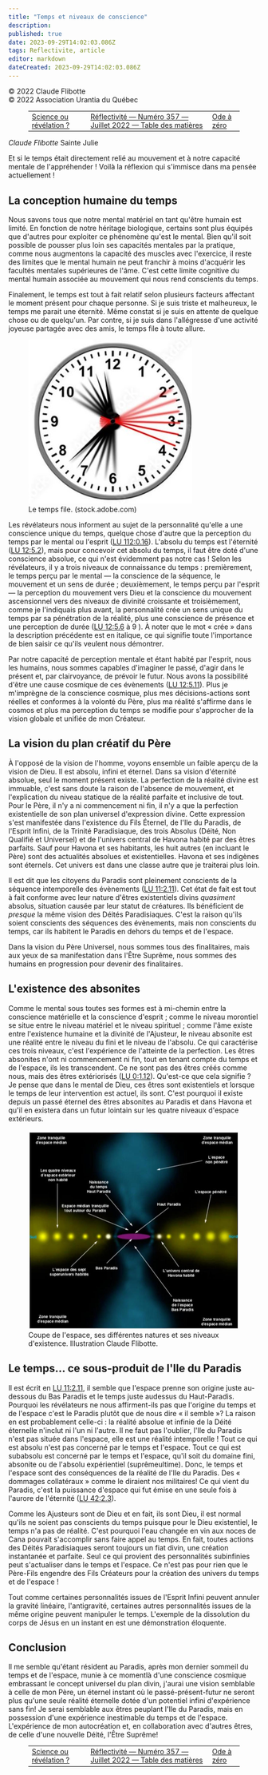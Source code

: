 ```yaml
---
title: "Temps et niveaux de conscience"
description: 
published: true
date: 2023-09-29T14:02:03.086Z
tags: Reflectivite, article
editor: markdown
dateCreated: 2023-09-29T14:02:03.086Z
---
```


<p class="v-card v-sheet theme--light grey lighten-3 px-2">© 2022 Claude Flibotte<br>© 2022 Association Urantia du Québec</p>
<figure class="table chapter-navigator">
  <table>
    <tbody>
      <tr>
        <td>
        <a href="/fr/article/Claude_Flibotte/Science_ou_revelation">
          <span class="mdi mdi-arrow-left-drop-circle"></span><span class="pl-2">Science ou révélation ?</span>
        </a>
        </td>
        <td>
        <a href="/fr/index/articles_reflectivite#réflectivité-numéro-357-juillet-2022">
          <span class="mdi mdi-book-open-variant"></span><span class="pl-2">Réflectivité — Numéro 357 — Juillet 2022 — Table des matières</span>
        </a>
        </td>
        <td>
        <a href="/fr/article/Eric_Tarissan/Ode_a_zero">
          <span class="pr-2">Ode à zéro</span><span class="mdi mdi-arrow-right-drop-circle"></span>
        </a>
        </td>
      </tr>
    </tbody>
  </table>
</figure>


_Claude Flibotte_
Sainte Julie

Et si le temps était directement relié au mouvement et à notre capacité mentale de l'appréhender ! Voilà la réflexion qui s'immisce dans ma pensée actuellement !

## La conception humaine du temps

Nous savons tous que notre mental matériel en tant qu'être humain est limité. En fonction de notre héritage biologique, certains sont plus équipés que d'autres pour exploiter ce phénomène qu'est le mental. Bien qu'il soit possible de pousser plus loin ses capacités mentales par la pratique, comme nous augmentons la capacité des muscles avec l'exercice, il reste des limites que le mental humain ne peut franchir à moins d'acquérir les facultés mentales supérieures de l'âme. C'est cette limite cognitive du mental humain associée au mouvement qui nous rend conscients du temps.

Finalement, le temps est tout à fait relatif selon plusieurs facteurs affectant le moment présent pour chaque personne. Si je suis triste et malheureux, le temps me parait une éternité. Même constat si je suis en attente de quelque chose ou de quelqu'un. Par contre, si je suis dans l'allégresse d'une activité joyeuse partagée avec des amis, le temps file à toute allure.

<figure id="Figure_9" class="image urantiapedia image-style-align-right">
<img src="/image/article/Reflectivite/2022_07/008.jpg">
<figcaption>Le temps file. (stock.adobe.com)</figcaption>
</figure>

Les révélateurs nous informent au sujet de la personnalité qu'elle a une conscience unique du temps, quelque chose d'autre que la perception du temps par le mental ou l'esprit ([LU 112:0.16](/fr/The_Urantia_Book/112#p0_16)). L'absolu du temps est l'éternité ([LU 12:5.2](/fr/The_Urantia_Book/12#p5_2)), mais pour concevoir cet absolu du temps, il faut être doté d'une conscience absolue, ce qui n'est évidemment pas notre cas ! Selon les révélateurs, il y a trois niveaux de connaissance du temps : premièrement, le temps perçu par le mental — la conscience de la séquence, le mouvement et un sens de durée ; deuxièmement, le temps perçu par l'esprit — la perception du mouvement vers Dieu et la conscience du mouvement ascensionnel vers des niveaux de divinité croissante et troisièmement, comme je l'indiquais plus avant, la personnalité crée un sens unique du temps par sa pénétration de la réalité, plus une conscience de présence et une perception de durée ([LU 12:5.6](/fr/The_Urantia_Book/12#p5_6) à 9 ). À noter que le mot « crée » dans la description précédente est en italique, ce qui signifie toute l'importance de bien saisir ce qu'ils veulent nous démontrer.

Par notre capacité de perception mentale et étant habité par l'esprit, nous les humains, nous sommes capables d'imaginer le passé, d'agir dans le présent et, par clairvoyance, de prévoir le futur. Nous avons la possibilité d'être une cause cosmique de ces évènements ([LU 12:5.11](/fr/The_Urantia_Book/12#p5_11)). Plus je m'imprègne de la conscience cosmique, plus mes décisions-actions sont réelles et conformes à la volonté du Père, plus ma réalité s'affirme dans le cosmos et plus ma perception du temps se modifie pour s'approcher de la vision globale et unifiée de mon Créateur.
<br style="clear:both;"/>

## La vision du plan créatif du Père

À l'opposé de la vision de l'homme, voyons ensemble un faible aperçu de la vision de Dieu. Il est absolu, infini et éternel. Dans sa vision d'éternité absolue, seul le moment présent existe. La perfection de la réalité divine est immuable, c'est sans doute la raison de l'absence de mouvement, et l'explication du niveau statique de la réalité parfaite et inclusive de tout. Pour le Père, il n'y a ni commencement ni fin, il n'y a que la perfection existentielle de son plan universel d'expression divine. Cette expression s'est manifestée dans l'existence du Fils Éternel, de l'Ile du Paradis, de l'Esprit Infini, de la Trinité Paradisiaque, des trois Absolus (Déité, Non Qualifié et Universel) et de l'univers central de Havona habité par des êtres parfaits. Sauf pour Havona et ses habitants, les huit autres (en incluant le Père) sont des actualités absolues et existentielles. Havona et ses indigènes sont éternels. Cet univers est dans une classe autre que je traiterai plus loin.

Il est dit que les citoyens du Paradis sont pleinement conscients de la séquence intemporelle des évènements ([LU 11:2.11](/fr/The_Urantia_Book/11#p2_11)). Cet état de fait est tout à fait conforme avec leur nature d'êtres existentiels divins _quasiment_ absolus, situation causée par leur statut de créatures. Ils bénéficient de _presque_ la même vision des Déités Paradisiaques. C'est la raison qu'ils soient conscients des séquences des évènements, mais non conscients du temps, car ils habitent le Paradis en dehors du temps et de l'espace.

Dans la vision du Père Universel, nous sommes tous des finalitaires, mais aux yeux de sa manifestation dans l'Être Suprême, nous sommes des humains en progression pour devenir des finalitaires.

## L'existence des absonites

Comme le mental sous toutes ses formes est à mi-chemin entre la conscience matérielle et la conscience d'esprit ; comme le niveau morontiel se situe entre le niveau matériel et le niveau spirituel ; comme l'âme existe entre l'existence humaine et la divinité de l'Ajusteur, le niveau absonite est une réalité entre le niveau du fini et le niveau de l'absolu. Ce qui caractérise ces trois niveaux, c'est l'expérience de l'atteinte de la perfection. Les êtres absonites n'ont ni commencement ni fin, tout en tenant compte du temps et de l'espace, ils les transcendent. Ce ne sont pas des êtres créés comme nous, mais des êtres extériorisés ([LU 0:1.12](/fr/The_Urantia_Book/0#p1_12)). Qu'est-ce que cela signifie ? Je pense que dans le mental de Dieu, ces êtres sont existentiels et lorsque le temps de leur intervention est actuel, ils sont. C'est pourquoi il existe depuis un passé éternel des êtres absonites au Paradis et dans Havona et qu'il en existera dans un futur lointain sur les quatre niveaux d'espace extérieurs.

<figure id="Figure_10" class="image urantiapedia">
<img src="/image/article/Reflectivite/2022_07/009.jpg">
<figcaption>Coupe de l'espace, ses différentes natures et ses niveaux d'existence. Illustration Claude Flibotte.</figcaption>
</figure>

## Le temps... ce sous-produit de l'Ile du Paradis

Il est écrit en [LU 11:2.11](/fr/The_Urantia_Book/11#p2_11), il semble que l'espace prenne son origine juste au-dessous du Bas Paradis et le temps juste audessus du Haut-Paradis. Pourquoi les révélateurs ne nous affirment-ils pas que l'origine du temps et de l'espace c'est le Paradis plutôt que de nous dire « il semble »? La raison en est probablement celle-ci : la réalité absolue et infinie de la Déité éternelle n'inclut ni l'un ni l'autre. Il ne faut pas l'oublier, l'Ile du Paradis n'est pas située dans l'espace, elle est une réalité intemporelle ! Tout ce qui est absolu n'est pas concerné par le temps et l'espace. Tout ce qui est subabsolu est concerné par le temps et l'espace, qu'il soit du domaine fini, absonite ou de l'absolu expérientiel (suprêmeultime). Donc, le temps et l'espace sont des conséquences de la réalité de l'Ile du Paradis. Des « dommages collatéraux » comme le diraient nos militaires! Ce qui vient du Paradis, c'est la puissance d'espace qui fut émise en une seule fois à l'aurore de l'éternité ([LU 42:2.3](/fr/The_Urantia_Book/42#p2_3)).

Comme les Ajusteurs sont de Dieu et en fait, ils sont Dieu, il est normal qu'ils ne soient pas conscients du temps puisque pour le Dieu existentiel, le temps n'a pas de réalité. C'est pourquoi l'eau changée en vin aux noces de Cana pouvait s'accomplir sans faire appel au temps. En fait, toutes actions des Déités Paradisiaques seront toujours un fiat divin, une création instantanée et parfaite. Seul ce qui provient des personnalités subinfinies peut s'actualiser dans le temps et l'espace. Ce n'est pas pour rien que le Père-Fils engendre des Fils Créateurs pour la création des univers du temps et de l'espace !

Tout comme certaines personnalités issues de l'Esprit Infini peuvent annuler la gravité linéaire, l'antigravité, certaines autres personnalités issues de la même origine peuvent manipuler le temps. L'exemple de la dissolution du corps de Jésus en un instant en est une démonstration éloquente.

## Conclusion

Il me semble qu'étant résident au Paradis, après mon dernier sommeil du temps et de l'espace, munie à ce momentlà d'une conscience cosmique embrassant le concept universel du plan divin, j'aurai une vision semblable à celle de mon Père, un éternel instant où le passé-présent-futur ne seront plus qu'une seule réalité éternelle dotée d'un potentiel infini d'expérience sans fin! Je serai semblable aux êtres peuplant l'Ile du Paradis, mais en possession d'une expérience inestimable du temps et de l'espace. L'expérience de mon autocréation et, en collaboration avec d'autres êtres, de celle d'une nouvelle Déité, l'Être Suprême!

<figure class="table chapter-navigator">
  <table>
    <tbody>
      <tr>
        <td>
        <a href="/fr/article/Claude_Flibotte/Science_ou_revelation">
          <span class="mdi mdi-arrow-left-drop-circle"></span><span class="pl-2">Science ou révélation ?</span>
        </a>
        </td>
        <td>
        <a href="/fr/index/articles_reflectivite#réflectivité-numéro-357-juillet-2022">
          <span class="mdi mdi-book-open-variant"></span><span class="pl-2">Réflectivité — Numéro 357 — Juillet 2022 — Table des matières</span>
        </a>
        </td>
        <td>
        <a href="/fr/article/Eric_Tarissan/Ode_a_zero">
          <span class="pr-2">Ode à zéro</span><span class="mdi mdi-arrow-right-drop-circle"></span>
        </a>
        </td>
      </tr>
    </tbody>
  </table>
</figure>
